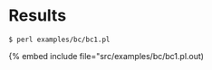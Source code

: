 # Results


```
$ perl examples/bc/bc1.pl
```
{% embed include file="src/examples/bc/bc1.pl.out)




